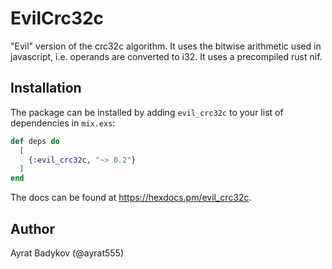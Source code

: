 # EvilCrc32c

"Evil" version of the crc32c algorithm. It uses the bitwise arithmetic used in javascript, i.e. operands are converted to i32. It uses a precompiled rust nif.

## Installation

The package can be installed by adding `evil_crc32c` to your list of dependencies in `mix.exs`:

```elixir
def deps do
  [
    {:evil_crc32c, "~> 0.2"}
  ]
end
```

The docs can be found at <https://hexdocs.pm/evil_crc32c>.


## Author

Ayrat Badykov (@ayrat555)
